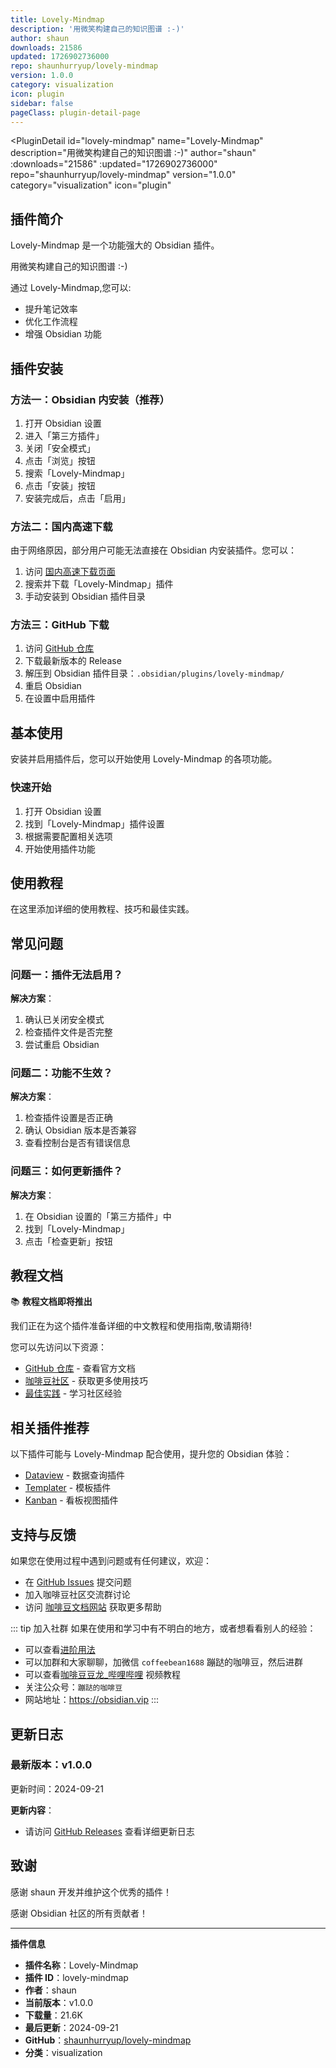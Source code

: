 ```yaml
---
title: Lovely-Mindmap
description: '用微笑构建自己的知识图谱 :-)'
author: shaun
downloads: 21586
updated: 1726902736000
repo: shaunhurryup/lovely-mindmap
version: 1.0.0
category: visualization
icon: plugin
sidebar: false
pageClass: plugin-detail-page
---
```


<PluginDetail
  id="lovely-mindmap"
  name="Lovely-Mindmap"
  description="用微笑构建自己的知识图谱 :-)"
  author="shaun"
  :downloads="21586"
  :updated="1726902736000"
  repo="shaunhurryup/lovely-mindmap"
  version="1.0.0"
  category="visualization"
  icon="plugin"
>

<!-- AUTO_GENERATED_START -->
## 插件简介

Lovely-Mindmap 是一个功能强大的 Obsidian 插件。

用微笑构建自己的知识图谱 :-)

通过 Lovely-Mindmap,您可以:

- 提升笔记效率
- 优化工作流程
- 增强 Obsidian 功能

<!-- AUTO_GENERATED_END -->

<!-- AUTO_GENERATED_START -->
## 插件安装

### 方法一：Obsidian 内安装（推荐）

1. 打开 Obsidian 设置
2. 进入「第三方插件」
3. 关闭「安全模式」
4. 点击「浏览」按钮
5. 搜索「Lovely-Mindmap」
6. 点击「安装」按钮
7. 安装完成后，点击「启用」

### 方法二：国内高速下载

由于网络原因，部分用户可能无法直接在 Obsidian 内安装插件。您可以：

1. 访问 [国内高速下载页面](/zh/documentation/obsidian-plugins-download.html)
2. 搜索并下载「Lovely-Mindmap」插件
3. 手动安装到 Obsidian 插件目录

### 方法三：GitHub 下载

1. 访问 [GitHub 仓库](https://github.com/shaunhurryup/lovely-mindmap)
2. 下载最新版本的 Release
3. 解压到 Obsidian 插件目录：`.obsidian/plugins/lovely-mindmap/`
4. 重启 Obsidian
5. 在设置中启用插件

## 基本使用

安装并启用插件后，您可以开始使用 Lovely-Mindmap 的各项功能。

### 快速开始

1. 打开 Obsidian 设置
2. 找到「Lovely-Mindmap」插件设置
3. 根据需要配置相关选项
4. 开始使用插件功能

<!-- AUTO_GENERATED_END -->

<!-- CUSTOM_CONTENT_START:tutorial -->
## 使用教程

在这里添加详细的使用教程、技巧和最佳实践。

<!-- CUSTOM_CONTENT_END:tutorial -->

<!-- SHARED_CONTENT_START -->
## 常见问题

### 问题一：插件无法启用？

**解决方案**：
1. 确认已关闭安全模式
2. 检查插件文件是否完整
3. 尝试重启 Obsidian

### 问题二：功能不生效？

**解决方案**：
1. 检查插件设置是否正确
2. 确认 Obsidian 版本是否兼容
3. 查看控制台是否有错误信息

### 问题三：如何更新插件？

**解决方案**：
1. 在 Obsidian 设置的「第三方插件」中
2. 找到「Lovely-Mindmap」
3. 点击「检查更新」按钮

## 教程文档

📚 **教程文档即将推出**

我们正在为这个插件准备详细的中文教程和使用指南,敬请期待!

您可以先访问以下资源：
- [GitHub 仓库](https://github.com/shaunhurryup/lovely-mindmap) - 查看官方文档
- [咖啡豆社区](/zh/bases/) - 获取更多使用技巧
- [最佳实践](/zh/best-practices/) - 学习社区经验

## 相关插件推荐

以下插件可能与 Lovely-Mindmap 配合使用，提升您的 Obsidian 体验：

- [Dataview](/zh/plugins/dataview.html) - 数据查询插件
- [Templater](/zh/plugins/templater-obsidian.html) - 模板插件
- [Kanban](/zh/plugins/obsidian-kanban.html) - 看板视图插件

## 支持与反馈

如果您在使用过程中遇到问题或有任何建议，欢迎：

- 在 [GitHub Issues](https://github.com/shaunhurryup/lovely-mindmap/issues) 提交问题
- 加入咖啡豆社区交流群讨论
- 访问 [咖啡豆文档网站](https://obsidian.vip) 获取更多帮助

::: tip 加入社群
如果在使用和学习中有不明白的地方，或者想看看别人的经验：
- 可以查看[进阶用法](/zh/advanced)
- 可以加群和大家聊聊，加微信 `coffeebean1688` 蹦跶的咖啡豆，然后进群
- 可以查看[咖啡豆豆龙_哔哩哔哩](https://space.bilibili.com/618777356) 视频教程
- 关注公众号：`蹦跶的咖啡豆`
- 网站地址：https://obsidian.vip
:::
<!-- SHARED_CONTENT_END -->

<!-- AUTO_GENERATED_START -->
## 更新日志

### 最新版本：v1.0.0

更新时间：2024-09-21

**更新内容**：
- 请访问 [GitHub Releases](https://github.com/shaunhurryup/lovely-mindmap/releases) 查看详细更新日志

## 致谢

感谢 shaun 开发并维护这个优秀的插件！

感谢 Obsidian 社区的所有贡献者！

---

**插件信息**
- **插件名称**：Lovely-Mindmap
- **插件 ID**：lovely-mindmap
- **作者**：shaun
- **当前版本**：v1.0.0
- **下载量**：21.6K
- **最后更新**：2024-09-21
- **GitHub**：[shaunhurryup/lovely-mindmap](https://github.com/shaunhurryup/lovely-mindmap)
- **分类**：visualization
<!-- AUTO_GENERATED_END -->

</PluginDetail>

